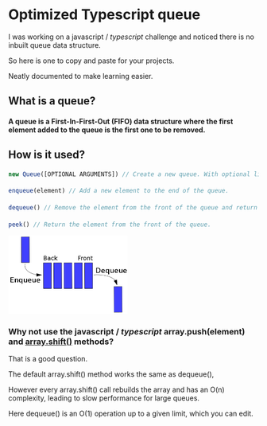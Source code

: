 # Optimized Typescript queue

I was working on a javascript / _typescript_ challenge and noticed there is no inbuilt queue data structure.

So here is one to copy and paste for your projects.

Neatly documented to make learning easier.

## What is a queue?

#### A queue is a First-In-First-Out (FIFO) data structure where the first element added to the queue is the first one to be removed.

## How is it used?

```javascript
new Queue([OPTIONAL ARGUMENTS]) // Create a new queue. With optional list of elements.

enqueue(element) // Add a new element to the end of the queue.

dequeue() // Remove the element from the front of the queue and return it.

peek() // Return the element from the front of the queue.
```

<picture>
  <source media="(prefers-color-scheme: dark)" srcset="data_queue-light.png">
  <source media="(prefers-color-scheme: light)" srcset="data_queue-dark.png">
  <img alt="Queue data structure illustration. Credit to Vegpuff." width="240" src="data_queue.png">
</picture>

### Why not use the javascript / _typescript_ array.push(element) and [array.shift()](https://developer.mozilla.org/en-US/docs/Web/JavaScript/Reference/Global_Objects/Array/shift) methods?

That is a good question.

The default array.shift() method works the same as dequeue(),

However every array.shift() call rebuilds the array and has an O(n) complexity, leading to slow performance for large queues.

Here dequeue() is an O(1) operation up to a given limit, which you can edit.
